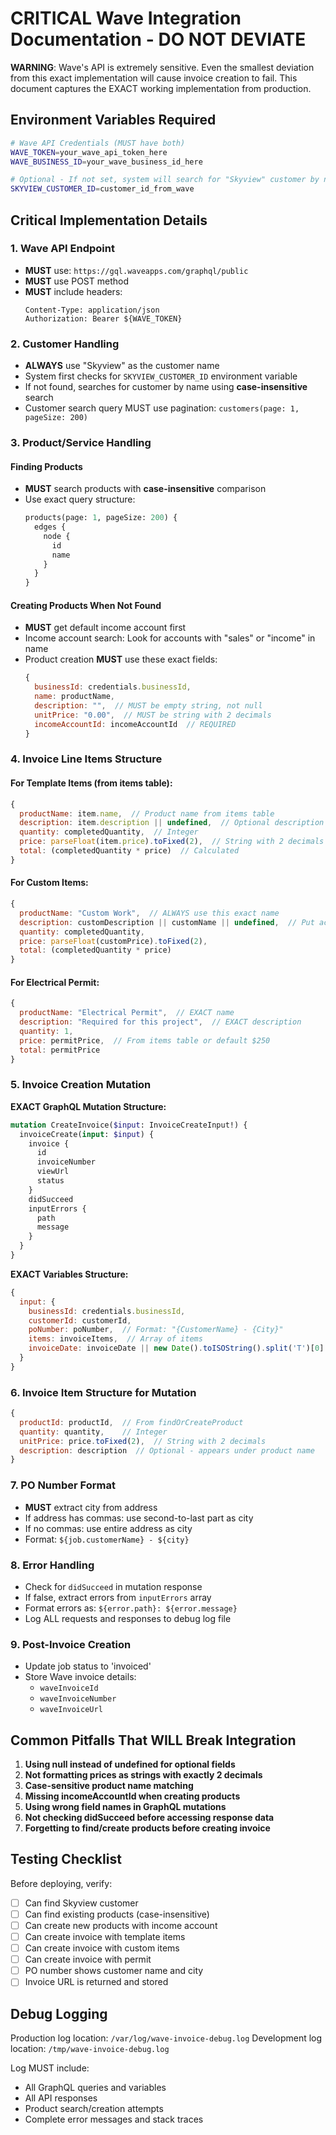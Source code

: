 # CRITICAL Wave Integration Documentation - DO NOT DEVIATE

**WARNING**: Wave's API is extremely sensitive. Even the smallest deviation from this exact implementation will cause invoice creation to fail. This document captures the EXACT working implementation from production.

## Environment Variables Required

```bash
# Wave API Credentials (MUST have both)
WAVE_TOKEN=your_wave_api_token_here
WAVE_BUSINESS_ID=your_wave_business_id_here

# Optional - If not set, system will search for "Skyview" customer by name
SKYVIEW_CUSTOMER_ID=customer_id_from_wave
```

## Critical Implementation Details

### 1. Wave API Endpoint
- **MUST** use: `https://gql.waveapps.com/graphql/public`
- **MUST** use POST method
- **MUST** include headers:
  ```
  Content-Type: application/json
  Authorization: Bearer ${WAVE_TOKEN}
  ```

### 2. Customer Handling
- **ALWAYS** use "Skyview" as the customer name
- System first checks for `SKYVIEW_CUSTOMER_ID` environment variable
- If not found, searches for customer by name using **case-insensitive** search
- Customer search query MUST use pagination: `customers(page: 1, pageSize: 200)`

### 3. Product/Service Handling

#### Finding Products
- **MUST** search products with **case-insensitive** comparison
- Use exact query structure:
  ```graphql
  products(page: 1, pageSize: 200) {
    edges {
      node {
        id
        name
      }
    }
  }
  ```

#### Creating Products When Not Found
- **MUST** get default income account first
- Income account search: Look for accounts with "sales" or "income" in name
- Product creation **MUST** use these exact fields:
  ```javascript
  {
    businessId: credentials.businessId,
    name: productName,
    description: "",  // MUST be empty string, not null
    unitPrice: "0.00",  // MUST be string with 2 decimals
    incomeAccountId: incomeAccountId  // REQUIRED
  }
  ```

### 4. Invoice Line Items Structure

#### For Template Items (from items table):
```javascript
{
  productName: item.name,  // Product name from items table
  description: item.description || undefined,  // Optional description
  quantity: completedQuantity,  // Integer
  price: parseFloat(item.price).toFixed(2),  // String with 2 decimals
  total: (completedQuantity * price)  // Calculated
}
```

#### For Custom Items:
```javascript
{
  productName: "Custom Work",  // ALWAYS use this exact name
  description: customDescription || customName || undefined,  // Put actual work description here
  quantity: completedQuantity,
  price: parseFloat(customPrice).toFixed(2),
  total: (completedQuantity * price)
}
```

#### For Electrical Permit:
```javascript
{
  productName: "Electrical Permit",  // EXACT name
  description: "Required for this project",  // EXACT description
  quantity: 1,
  price: permitPrice,  // From items table or default $250
  total: permitPrice
}
```

### 5. Invoice Creation Mutation

**EXACT GraphQL Mutation Structure:**
```graphql
mutation CreateInvoice($input: InvoiceCreateInput!) {
  invoiceCreate(input: $input) {
    invoice { 
      id 
      invoiceNumber
      viewUrl 
      status 
    }
    didSucceed
    inputErrors {
      path
      message
    }
  }
}
```

**EXACT Variables Structure:**
```javascript
{
  input: {
    businessId: credentials.businessId,
    customerId: customerId,
    poNumber: poNumber,  // Format: "{CustomerName} - {City}"
    items: invoiceItems,  // Array of items
    invoiceDate: invoiceDate || new Date().toISOString().split('T')[0]
  }
}
```

### 6. Invoice Item Structure for Mutation
```javascript
{
  productId: productId,  // From findOrCreateProduct
  quantity: quantity,    // Integer
  unitPrice: price.toFixed(2),  // String with 2 decimals
  description: description  // Optional - appears under product name
}
```

### 7. PO Number Format
- **MUST** extract city from address
- If address has commas: use second-to-last part as city
- If no commas: use entire address as city
- Format: `${job.customerName} - ${city}`

### 8. Error Handling
- Check for `didSucceed` in mutation response
- If false, extract errors from `inputErrors` array
- Format errors as: `${error.path}: ${error.message}`
- Log ALL requests and responses to debug log file

### 9. Post-Invoice Creation
- Update job status to 'invoiced'
- Store Wave invoice details:
  - `waveInvoiceId`
  - `waveInvoiceNumber`
  - `waveInvoiceUrl`

## Common Pitfalls That WILL Break Integration

1. **Using null instead of undefined for optional fields**
2. **Not formatting prices as strings with exactly 2 decimals**
3. **Case-sensitive product name matching**
4. **Missing incomeAccountId when creating products**
5. **Using wrong field names in GraphQL mutations**
6. **Not checking didSucceed before accessing response data**
7. **Forgetting to find/create products before creating invoice**

## Testing Checklist

Before deploying, verify:
- [ ] Can find Skyview customer
- [ ] Can find existing products (case-insensitive)
- [ ] Can create new products with income account
- [ ] Can create invoice with template items
- [ ] Can create invoice with custom items
- [ ] Can create invoice with permit
- [ ] PO number shows customer name and city
- [ ] Invoice URL is returned and stored

## Debug Logging

Production log location: `/var/log/wave-invoice-debug.log`
Development log location: `/tmp/wave-invoice-debug.log`

Log MUST include:
- All GraphQL queries and variables
- All API responses
- Product search/creation attempts
- Complete error messages and stack traces